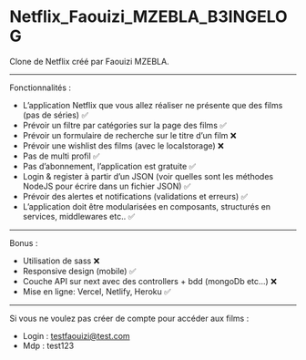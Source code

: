 # Netflix_Faouizi_MZEBLA_B3INGELOG
Clone de Netflix créé par Faouizi MZEBLA.

***

Fonctionnalités :
- L’application Netflix que vous allez réaliser ne présente que des films (pas de séries) ✅
- Prévoir un filtre par catégories sur la page des films ✅
- Prévoir un formulaire de recherche sur le titre d’un film ❌
- Prévoir une wishlist des films (avec le localstorage) ❌
- Pas de multi profil ✅
- Pas d’abonnement, l’application est gratuite ✅
- Login & register à partir d’un JSON (voir quelles sont les méthodes NodeJS pour écrire dans un fichier JSON) ✅
- Prévoir des alertes et notifications (validations et erreurs) ✅
- L’application doit être modularisées en composants, structurés en services, middlewares etc.. ✅

***

Bonus :
- Utilisation de sass ❌
- Responsive design (mobile) ✅
- Couche API sur next avec des controllers + bdd (mongoDb etc…) ❌
- Mise en ligne: Vercel, Netlify, Heroku ✅

***

Si vous ne voulez pas créer de compte pour accéder aux films :
- Login : testfaouizi@test.com
- Mdp : test123
